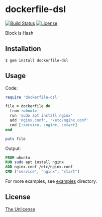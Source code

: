 # dockerfile-dsl

[![Build Status](https://travis-ci.org/raviqqe/dockerfile-dsl.rb.svg?branch=master)](https://travis-ci.org/raviqqe/dockerfile-dsl.rb)
[![License](https://img.shields.io/badge/license-unlicense-lightgray.svg)](https://unlicense.org)

Block is Hash

## Installation

```
$ gem install dockerfile-dsl
```

## Usage

Code:

```ruby
require 'dockerfile-dsl'

file = dockerfile do
  from :ubuntu
  run 'sudo apt install nginx'
  add 'nginx.conf', '/etc/nginx.conf'
  cmd [:service, :nginx, :start]
end

puts file
```

Output:

```dockerfile
FROM ubuntu
RUN sudo apt install nginx
ADD nginx.conf /etc/nginx.conf
CMD ["service", "nginx", "start"]
```

For more examples, see [examples](examples) directory.

## License

[The Unlicense](https://unlicense.org)
